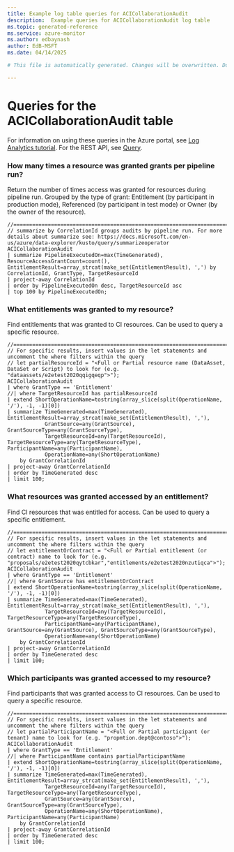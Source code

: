 ```yaml
---
title: Example log table queries for ACICollaborationAudit
description:  Example queries for ACICollaborationAudit log table
ms.topic: generated-reference
ms.service: azure-monitor
ms.author: edbaynash
author: EdB-MSFT
ms.date: 04/14/2025

# This file is automatically generated. Changes will be overwritten. Do not change this file directly. 

---
```


# Queries for the ACICollaborationAudit table

For information on using these queries in the Azure portal, see [Log Analytics tutorial](/azure/azure-monitor/logs/log-analytics-tutorial). For the REST API, see [Query](/rest/api/loganalytics/query).


### How many times a resource was granted grants per pipeline run?  


Return the number of times access was granted for resources during pipeline run. Grouped by the type of grant: Entitlement (by participant in production mode), Referenced (by participant in test mode) or Owner (by the owner of the resource).  

```query
//=================================================================================================================================================================
// summarize by CorrelationId groups audits by pipeline run. For more details about summarize see: https://docs.microsoft.com/en-us/azure/data-explorer/kusto/query/summarizeoperator
ACICollaborationAudit
| summarize PipelineExecutedOn=max(TimeGenerated), ResourceAccessGrantCount=count(), EntitlementResult=array_strcat(make_set(EntitlementResult), ',') by CorrelationId, GrantType, TargetResourceId
| project-away CorrelationId
| order by PipelineExecutedOn desc, TargetResourceId asc
| top 100 by PipelineExecutedOn;

```



### What entitlements was granted to my resource?  


Find entitlements that was granted to CI resources. Can be used to query a specific resource.  

```query
//==============================================================================================
// For specific results, insert values in the let statements and uncomment the where filters within the query
// let partialResourceId = "<Full or Partial resource name (DataAsset, DataSet or Script) to look for (e.g. "dataassets/e2etest2020qqigqeqp">");
ACICollaborationAudit
| where GrantType == 'Entitlement'
//| where TargetResourceId has partialResourceId
| extend ShortOperationName=tostring(array_slice(split(OperationName, '/'), -1, -1)[0])
| summarize TimeGenerated=max(TimeGenerated), EntitlementResult=array_strcat(make_set(EntitlementResult), ','), 
            GrantSource=any(GrantSource), GrantSourceType=any(GrantSourceType),
            TargetResourceId=any(TargetResourceId), TargetResourceType=any(TargetResourceType), ParticipantName=any(ParticipantName),
            OperationName=any(ShortOperationName)
    by GrantCorrelationId
| project-away GrantCorrelationId
| order by TimeGenerated desc
| limit 100;

```



### What resources was granted accessed by an entitlement?  


Find CI resources that was entitled for access. Can be used to query a specific entitlement.  

```query
//============================================================================================
// For specific results, insert values in the let statements and uncomment the where filters within the query
// let entitlementOrContract = "<Full or Partial entitlement (or contract) name to look for (e.g. "proposals/e2etest2020qytcbkar","entitlements/e2etest2020nzutiqca">");
ACICollaborationAudit 
| where GrantType == 'Entitlement'
//| where GrantSource has entitlementOrContract
| extend ShortOperationName=tostring(array_slice(split(OperationName, '/'), -1, -1)[0])
| summarize TimeGenerated=max(TimeGenerated), EntitlementResult=array_strcat(make_set(EntitlementResult), ','),
            TargetResourceId=any(TargetResourceId), TargetResourceType=any(TargetResourceType), 
            ParticipantName=any(ParticipantName), GrantSource=any(GrantSource), GrantSourceType=any(GrantSourceType),
            OperationName=any(ShortOperationName)
    by GrantCorrelationId
| project-away GrantCorrelationId
| order by TimeGenerated desc
| limit 100;

```



### Which participants was granted accessed to my resource?  


Find participants that was granted access to CI resources. Can be used to query a specific resource.  

```query
//=====================================================================================================
// For specific results, insert values in the let statements and uncomment the where filters within the query
// let partialParticipantName = "<Full or Partial participant (or tenant) name to look for (e.g. "propmtion.dept@contoso">");
ACICollaborationAudit 
| where GrantType == 'Entitlement'
//| where ParticipantName contains partialParticipantName
| extend ShortOperationName=tostring(array_slice(split(OperationName, '/'), -1, -1)[0])
| summarize TimeGenerated=max(TimeGenerated), EntitlementResult=array_strcat(make_set(EntitlementResult), ','),
            TargetResourceId=any(TargetResourceId), TargetResourceType=any(TargetResourceType), 
            GrantSource=any(GrantSource), GrantSourceType=any(GrantSourceType),
            OperationName=any(ShortOperationName), ParticipantName=any(ParticipantName)
    by GrantCorrelationId
| project-away GrantCorrelationId
| order by TimeGenerated desc
| limit 100;

```

